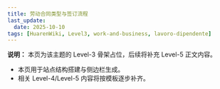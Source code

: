 ```yaml
---
title: 劳动合同类型与签订流程
last_update:
  date: 2025-10-10
tags: [HuarenWiki, Level3, work-and-business, lavoro-dipendente]
---
```

**说明：** 本页为该主题的 Level-3 骨架占位，后续将补充 Level-5 正文内容。

- 本页用于站点结构搭建与侧边栏生成。
- 相关 Level-4/Level-5 内容将按模板逐步补齐。
